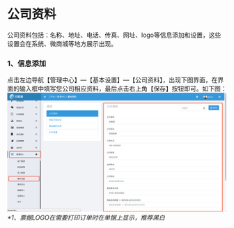 # 公司资料

公司资料包括：名称、地址、电话、传真、网址、logo等信息添加和设置，这些设置会在系统、微商城等地方展示出现。

### 1、信息添加

点击左边导航【管理中心】—【基本设置】—【公司资料】，出现下图界面，在界面的输入框中填写您公司相应资料，最后点击右上角【保存】按钮即可。如下图：![](/assets/glzx-jbss.png)_\*1、票据LOGO在需要打印订单时在单据上显示，推荐黑白_

